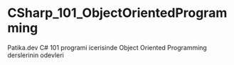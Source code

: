 # CSharp_101_ObjectOrientedProgramming
 Patika.dev C# 101 programi icerisinde Object Oriented Programming derslerinin odevleri
